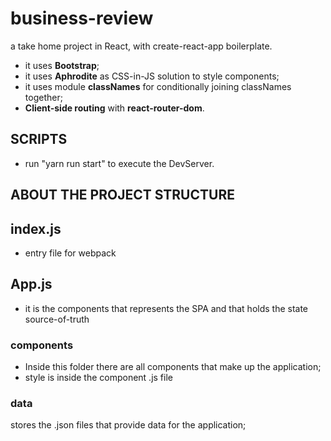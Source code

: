 # business-review

a take home project in React, with create-react-app boilerplate.

- it uses **Bootstrap**;
- it uses **Aphrodite** as CSS-in-JS solution to style components;
- it uses module **classNames** for conditionally joining classNames together;
- **Client-side routing** with **react-router-dom**.

## SCRIPTS

- run "yarn run start" to execute the DevServer.

## ABOUT THE PROJECT STRUCTURE

## index.js

- entry file for webpack

## App.js

- it is the components that represents the SPA and that holds the state source-of-truth

### components

- Inside this folder there are all components that make up the application;
- style is inside the component .js file

### data

stores the .json files that provide data for the application;
